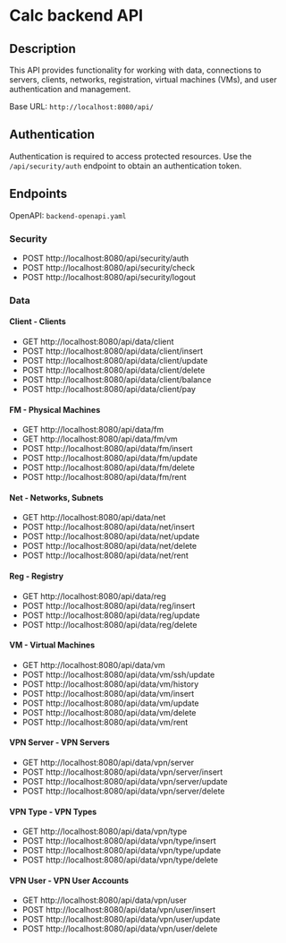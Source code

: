 # Calc backend API

## Description
This API provides functionality for working with data, connections to servers, clients, networks, registration, virtual machines (VMs), and user authentication and management.

Base URL: `http://localhost:8080/api/`

## Authentication
Authentication is required to access protected resources. Use the `/api/security/auth` endpoint to obtain an authentication token.

## Endpoints
OpenAPI: `backend-openapi.yaml`

### Security
- POST http://localhost:8080/api/security/auth
- POST http://localhost:8080/api/security/check
- POST http://localhost:8080/api/security/logout

### Data
#### Client - Clients
- GET http://localhost:8080/api/data/client
- POST http://localhost:8080/api/data/client/insert
- POST http://localhost:8080/api/data/client/update
- POST http://localhost:8080/api/data/client/delete
- POST http://localhost:8080/api/data/client/balance
- POST http://localhost:8080/api/data/client/pay

#### FM - Physical Machines
- GET http://localhost:8080/api/data/fm
- GET http://localhost:8080/api/data/fm/vm
- POST http://localhost:8080/api/data/fm/insert
- POST http://localhost:8080/api/data/fm/update
- POST http://localhost:8080/api/data/fm/delete
- POST http://localhost:8080/api/data/fm/rent

#### Net - Networks, Subnets
- GET http://localhost:8080/api/data/net
- POST http://localhost:8080/api/data/net/insert
- POST http://localhost:8080/api/data/net/update
- POST http://localhost:8080/api/data/net/delete
- POST http://localhost:8080/api/data/net/rent

#### Reg - Registry
- GET http://localhost:8080/api/data/reg
- POST http://localhost:8080/api/data/reg/insert
- POST http://localhost:8080/api/data/reg/update
- POST http://localhost:8080/api/data/reg/delete

#### VM - Virtual Machines
- GET http://localhost:8080/api/data/vm
- POST http://localhost:8080/api/data/vm/ssh/update
- POST http://localhost:8080/api/data/vm/history
- POST http://localhost:8080/api/data/vm/insert
- POST http://localhost:8080/api/data/vm/update
- POST http://localhost:8080/api/data/vm/delete
- POST http://localhost:8080/api/data/vm/rent

#### VPN Server - VPN Servers
- GET http://localhost:8080/api/data/vpn/server
- POST http://localhost:8080/api/data/vpn/server/insert
- POST http://localhost:8080/api/data/vpn/server/update
- POST http://localhost:8080/api/data/vpn/server/delete

#### VPN Type - VPN Types
- GET http://localhost:8080/api/data/vpn/type
- POST http://localhost:8080/api/data/vpn/type/insert
- POST http://localhost:8080/api/data/vpn/type/update
- POST http://localhost:8080/api/data/vpn/type/delete

#### VPN User - VPN User Accounts
- GET http://localhost:8080/api/data/vpn/user
- POST http://localhost:8080/api/data/vpn/user/insert
- POST http://localhost:8080/api/data/vpn/user/update
- POST http://localhost:8080/api/data/vpn/user/delete